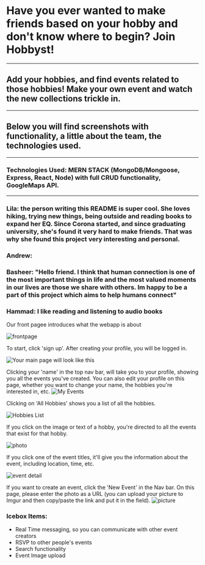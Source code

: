 # Have you ever wanted to make friends based on your hobby and don't know where to begin? Join Hobbyst!

<hr>

## Add your hobbies, and find events related to those hobbies! Make your own event and watch the new collections trickle in.

<hr>

## Below you will find screenshots with functionality, a little about the team, the technologies used.

<hr>

### Technologies Used: MERN STACK (MongoDB/Mongoose, Express, React, Node) with full CRUD functionality, GoogleMaps API.

<hr>

### Lila: the person writing this README is super cool. She loves hiking, trying new things, being outside and reading books to expand her EQ. Since Corona started, and since graduating university, she's found it very hard to make friends. That was why she found this project very interesting and personal.

### Andrew:


### Basheer: "Hello friend. I think that human connection is one of the most important things in life and the most valued moments in our lives are those we share with others. Im happy to be a part of this project which aims to help humans connect"


### Hammad: I like reading and listening to audio books

Our front pagee introduces what the webapp is about

![frontpage](public/notloggedin.png)

To start, click 'sign up'. After creating your profile, you will be logged in.

![Your main page will look like this](public/signup.png)

Clicking your 'name' in the top nav bar, will take you to your profile, showing you all the events you've created. You can also edit your profile on this page, whether you want to change your name, the hobbies you're interested in, etc.
![My Events](public\myevents.png)

Clicking on 'All Hobbies' shows you a list of all the hobbies.

![Hobbies List](public\allhobbies.png)

If you click on the image or text of a hobby, you're directed to all the events that exist for that hobby.

![photo](public\hobbydetail.png)

If you click one of the event titles, it'll give you the information about the event, including location, time, etc.

![event detail](public\eventdetails.png)

If you want to create an event, click the 'New Event' in the Nav bar. On this page, please enter the photo as a URL (you can upload your picture to Imgur and then copy/paste the link and put it in the field).
![picture](public\createevent.png)

### Icebox Items:

- Real Time messaging, so you can communicate with other event creators
- RSVP to other people's events
- Search functionality
- Event Image upload

